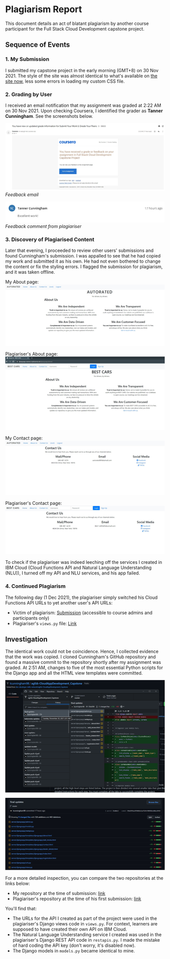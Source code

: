 # Plagiarism Report
This document details an act of blatant plagiarism by another course participant for the Full Stack Cloud Development capstone project.

## Sequence of Events

### 1. My Submission
I submitted my capstone project in the early morning (GMT+8) on 30 Nov 2021. The style of the site was almost identical to what's available on [the site now](https://chrischow.mybluemix.net/djangoapp), less some errors in loading my custom CSS file.

### 2. Grading by User
I received an email notification that my assignment was graded at 2:22 AM on 30 Nov 2021. Upon checking Coursera, I identified the grader as **Tanner Cunningham**. See the screenshots below.

![](01-feedback-email.jpg)
*Feedback email*

![](02-feedback-comment.jpg)
*Feedback comment from plagiariser*

### 3. Discovery of Plagiarised Content
Later that evening, I proceeded to review other users' submissions and found Cunningham's submission. I was appalled to see that he had copied my work and submitted it as his own. He had not even bothered to change the content or fix the styling errors. I flagged the submission for plagiarism, and it was taken offline.

My About page:
![My About page](03-about-page-me.jpg)

Plagiariser's About page:
![Plagiarised About page](03-about-page-plagiarised.jpg)

My Contact page:
![My Contact page](04-contact-page-me.jpg)

Plagiariser's Contact page:
![Plagiarised Contact page](04-contact-page-plagiarised.jpg)

To check if the plagiariser was indeed leeching off the services I created in IBM Cloud (Cloud Functions API and Natural Language Understanding (NLU)), I turned off my API and NLU services, and his app failed.

### 4. Continued Plagiarism
The following day (1 Dec 2021), the plagiariser simply switched his Cloud Functions API URLs to yet another user's API URLs:

- Victim of plagiarism: [Submission](https://www.coursera.org/learn/ibm-cloud-native-full-stack-development-capstone/peer/QgVg5/submit-your-work-grade-your-peers/review/IuJvyFEZEeyIxA7f-ebEew) (accessible to course admins and participants only)
- Plagiariser's `views.py` file: [Link](https://github.com/tcunningham98/agfzb-CloudAppDevelopment_Capstone/blob/461b61c13a11adecfe224146470134a7e09bfb81/server/djangoapp/views.py)

## Investigation
The identical work could not be coincidence. Hence, I collected evidence that the work was copied. I cloned Cunningham's GitHub repository and found a massive commit to the repository shortly after my assignment was graded. At 2:51 AM, changes to five of the most essential Python scripts for the Django app and all the HTML view templates were committed.

![Github commit at 2:51 AM](05-github-commit.png)

![Github commit at 2:51 AM](06-github-commit.jpg)

For a more detailed inspection, you can compare the two repositories at the links below:

- My repository at the time of submission: [link](https://github.com/chrischow/agfzb-CloudAppDevelopment_Capstone/tree/15cc54554302734ea16cbbc30935da5480c8260a)
- Plagiariser's repository at the time of his first submission: [link](https://github.com/tcunningham98/agfzb-CloudAppDevelopment_Capstone/tree/35bd399aa399402dcbaf3dfef0858bed48ac0f43)

You'll find that:

- The URLs for the API I created as part of the project were used in the plagiariser's Django views code in `views.py`. For context, learners are supposed to have created their own API on IBM Cloud.
- The Natural Language Understanding service I created was used in the plagiariser's Django REST API code in `restapis.py`. I made the mistake of hard coding the API key (don't worry, it's disabled now).
- The Django models in `models.py` became identical to mine.

